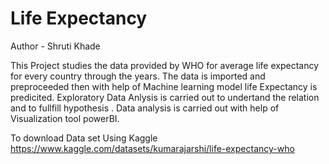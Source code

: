 # Life Expectancy

Author - Shruti Khade

This Project studies the data provided by WHO for average life expectancy for every country through the years.
The data is imported and preproceeded then with help of Machine learning model life Expectancy is predicited.
Exploratory Data Anlysis is carried out to undertand the relation and to fullfill hypothesis .
Data analysis is carried out with help of Visualization tool powerBI.


To download Data set Using Kaggle
https://www.kaggle.com/datasets/kumarajarshi/life-expectancy-who

